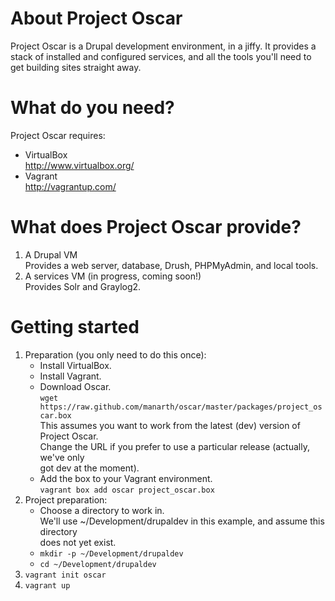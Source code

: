 About Project Oscar
===================
Project Oscar is a Drupal development environment, in a jiffy.
It provides a stack of installed and configured services, and all the tools
you'll need to get building sites straight away.

What do you need?
=================
Project Oscar requires:
- VirtualBox  
  http://www.virtualbox.org/
- Vagrant  
  http://vagrantup.com/


What does Project Oscar provide?
================================
1. A Drupal VM  
   Provides a web server, database, Drush, PHPMyAdmin, and local tools.
2. A services VM (in progress, coming soon!)  
   Provides Solr and Graylog2.


Getting started
===============
1. Preparation (you only need to do this once):
    - Install VirtualBox.
    - Install Vagrant.
    - Download Oscar.  
      `wget https://raw.github.com/manarth/oscar/master/packages/project_oscar.box`  
      This assumes you want to work from the latest (dev) version of Project Oscar.  
      Change the URL if you prefer to use a particular release (actually, we've only  
      got dev at the moment).
    - Add the box to your Vagrant environment.  
      `vagrant box add oscar project_oscar.box`  
2. Project preparation:
    - Choose a directory to work in.  
      We'll use ~/Development/drupaldev in this example, and assume this directory  
      does not yet exist.
    - `mkdir -p ~/Development/drupaldev`
    - `cd ~/Development/drupaldev`
3. `vagrant init oscar`
4. `vagrant up`
